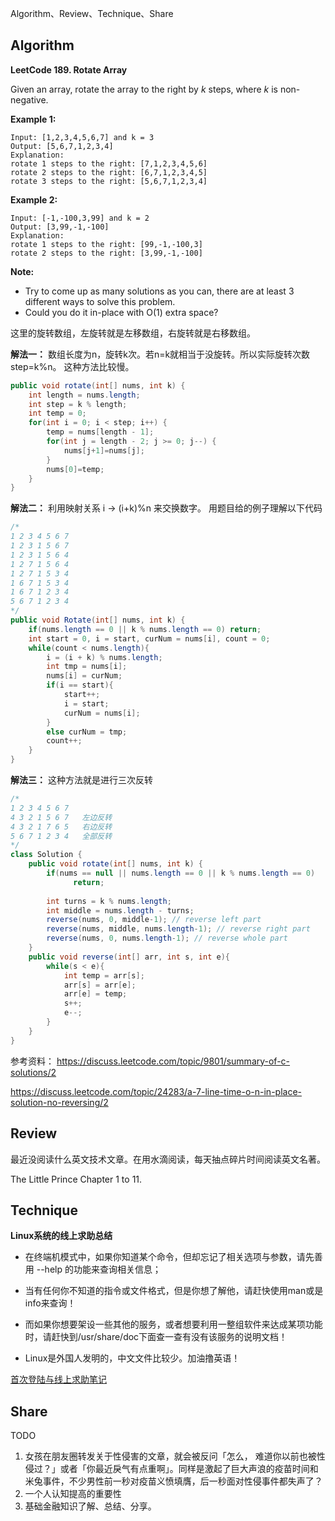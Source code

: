 Algorithm、Review、Technique、Share


## Algorithm
**LeetCode 189. Rotate Array**

Given an array, rotate the array to the right by *k* steps, where *k* is non-negative.

**Example 1:**

```
Input: [1,2,3,4,5,6,7] and k = 3
Output: [5,6,7,1,2,3,4]
Explanation:
rotate 1 steps to the right: [7,1,2,3,4,5,6]
rotate 2 steps to the right: [6,7,1,2,3,4,5]
rotate 3 steps to the right: [5,6,7,1,2,3,4]
```
**Example 2:**
```
Input: [-1,-100,3,99] and k = 2
Output: [3,99,-1,-100]
Explanation: 
rotate 1 steps to the right: [99,-1,-100,3]
rotate 2 steps to the right: [3,99,-1,-100]
```
**Note:**
- Try to come up as many solutions as you can, there are at least 3 different ways to solve this problem.
- Could you do it in-place with O(1) extra space?

这里的旋转数组，左旋转就是左移数组，右旋转就是右移数组。

**解法一：**
数组长度为n，旋转k次。若n=k就相当于没旋转。所以实际旋转次数step=k%n。
这种方法比较慢。
```java
public void rotate(int[] nums, int k) {
    int length = nums.length;   
    int step = k % length;  
    int temp = 0;  
    for(int i = 0; i < step; i++) {  
        temp = nums[length - 1];  
        for(int j = length - 2; j >= 0; j--) {  
            nums[j+1]=nums[j];  
        }  
        nums[0]=temp;  
    }  
}
```
**解法二：**
利用映射关系 i -> (i+k)%n 来交换数字。
用题目给的例子理解以下代码
```java
/*
1 2 3 4 5 6 7
1 2 3 1 5 6 7
1 2 3 1 5 6 4
1 2 7 1 5 6 4
1 2 7 1 5 3 4
1 6 7 1 5 3 4
1 6 7 1 2 3 4
5 6 7 1 2 3 4
*/
public void Rotate(int[] nums, int k) {
    if(nums.length == 0 || k % nums.length == 0) return;
    int start = 0, i = start, curNum = nums[i], count = 0;
    while(count < nums.length){
        i = (i + k) % nums.length;
        int tmp = nums[i];
        nums[i] = curNum;
        if(i == start){
            start++;
            i = start;
            curNum = nums[i];
        }
        else curNum = tmp;
        count++;
    }
}
```
**解法三：**
这种方法就是进行三次反转
```java
/*
1 2 3 4 5 6 7 
4 3 2 1 5 6 7 	左边反转
4 3 2 1 7 6 5 	右边反转
5 6 7 1 2 3 4 	全部反转
*/
class Solution {
    public void rotate(int[] nums, int k) {
        if(nums == null || nums.length == 0 || k % nums.length == 0)
              return;
          
        int turns = k % nums.length;
        int middle = nums.length - turns;
        reverse(nums, 0, middle-1); // reverse left part
        reverse(nums, middle, nums.length-1); // reverse right part
        reverse(nums, 0, nums.length-1); // reverse whole part 
    }
    public void reverse(int[] arr, int s, int e){
        while(s < e){
            int temp = arr[s];
            arr[s] = arr[e];
            arr[e] = temp;
            s++;
            e--;
        }
    }
} 
```
参考资料：
https://discuss.leetcode.com/topic/9801/summary-of-c-solutions/2

https://discuss.leetcode.com/topic/24283/a-7-line-time-o-n-in-place-solution-no-reversing/2
## Review
最近没阅读什么英文技术文章。在用水滴阅读，每天抽点碎片时间阅读英文名著。

The Little Prince Chapter 1 to 11.

## Technique

**Linux系统的线上求助总结**

- 在终端机模式中，如果你知道某个命令，但却忘记了相关选项与参数，请先善用  --help 的功能来查询相关信息；

- 当有任何你不知道的指令或文件格式，但是你想了解他，请赶快使用man或是info来查询！

- 而如果你想要架设一些其他的服务，或者想要利用一整组软件来达成某项功能时，请赶快到/usr/share/doc下面查一查有没有该服务的说明文档！

- Linux是外国人发明的，中文文件比较少。加油撸英语！

[首次登陆与线上求助笔记](https://github.com/znJerry/ARTS/blob/master/2018/linux/%E9%A6%96%E6%AC%A1%E7%99%BB%E9%99%86%E4%B8%8E%E7%BA%BF%E4%B8%8A%E6%B1%82%E5%8A%A9.md)

## Share
TODO 
1. 女孩在朋友圈转发关于性侵害的文章，就会被反问「怎么， 难道你以前也被性侵过？」或者「你最近戾气有点重啊」。同样是激起了巨大声浪的疫苗时间和米兔事件，不少男性前一秒对疫苗义愤填膺，后一秒面对性侵事件都失声了？
2. 一个人认知提高的重要性
3. 基础金融知识了解、总结、分享。
